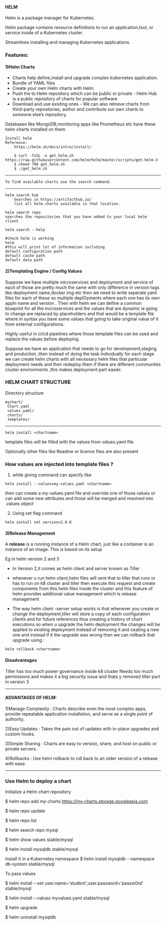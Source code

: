 #### HELM

Helm is a package manager for Kubernetes.

Helm package contains resource definitions to run an application,tool, or service inside of a Kubernetes cluster.

Streamlines installing and managing Kubernetes applications. 

### Features:
#### 1)Helm Charts
- Charts	help define,install and upgrade complex kubernetes application.
- Bundle of YAML files
- Create your own Helm charts with Helm
- Push the to Helm repository which can be public or private - Helm Hub is a	public repository of charts for popular software
- Download and use existing ones - 	We can also retrieve charts from third-party repositories, author and contribute our own charts	to someone else’s repository.


Databases like MongoDB,monitoring apps like Prometheus etc have these helm charts installed on them 

	Install helm
	Reference:
		https://helm.sh/docs/intro/install/
		
		$ curl -fsSL -o get_helm.sh https://raw.githubusercontent.com/helm/helm/master/scripts/get-helm-3
		$ chmod 700 get_helm.sh
		$ ./get_helm.sh

--------------------------------------------------------------------------------------

	To find available charts use the search command.
	
----------------------------------------------------------------------------------------	
	helm search hub
		Searches in https://artifacthub.io/
		list all helm charts available in that location.

	helm search repo 
	searches the repositories that you have added to your local helm client
		
	helm search --help
			
	#check helm is working
	helm
	#this will print lot of information including
	default configuration path
	default cache path
	default data path

#### 2)Templating Engine / Config Values

Suppose we have multiple microservices and deployment and service of each of those are pretty much the same with only difference in version tags like deployment name,docker img etc then we need to write seperate yaml files for each of these so multiple deplOyments where each one has its own appln name and version .
Then with helm we can define a common blueprint for all the microservices and the values that are dynamic ie going to change are replaced by placeholders and that would be a template file where in syntax you have some values that going to take original value of it from external configurations.

Highly useful in ci/cd pipelines where those template files can be used and replace the values before deploying.

Suppose we have an application that needs to go for development,staging and production ,then instead of doing the task individually for each stage we can create helm charts with all necessary helm files that particular deployment needs and then redeploy them if there are different communites cluster environments ,this makes deployment part easier.

### HELM CHART STRUCTURE

Directory structure 
```
mychart/ 
 Chart.yaml 
 values.yaml/ 
 charts/ 
 templates/ 
```
----------------------------------------
```
helm install <chartname>
```
template files will be filled with the values from values.yaml file

Optionally other files like Readme or licence files are also present

### How values are injected into template files ?
1. while giving command can specify like
 ```
helm install --values=my-values.yaml <chartname>
```
then can create a my-values.yaml file and override one of those values or can add some new attributes and those will be merged and resolved into .values object

2. Using set flag command
 ```
helm install set version=2.0.0
```
#### 3)Release Management
 A **release** is a running instance of a Helm chart, just like a container is an instance of an image.
 This is based on its setup
 
 Eg in helm version 2 and 3
 - In Version 2,it comes as helm client and server known as Tiller 
- whenever u run helm client,helm files will sent that to tiller that runs or has to run on k8 cluster
and tiller then execute this request and create components from this helm files inside the cluster and this feature of helm provides additional value management which is release management

- The way helm client -server setup works is that whenever you create or change the deployment,tiller will store a copy of each configuration clients and for future references thus creating a history of chart executions so when u upgrade the helm deployment the changes will be applied to existing deployment instead of removing it and ceating a new one and instead if it the upgrade was wrong then we can rollback that upgrade using :
 ```
helm rollback <chartname>
```

#### Disadvantages
Tiller has too much power governance inside k8 cluster
Needs too much permissions and makes it a big security issue and thats y removed tiller part in version 3

------------

#### ADVANTAGES OF HELM:
1)Manage Complexity : 
Charts describe even the most complex apps, provide repeatable application installation, and serve as a single point of authority.

2)Easy Updates :
Takes the pain out of updates with in-place upgrades and custom hooks.

3)Simple Sharing :
Charts are easy to version, share, and host on public or private servers.

4)Rollbacks : 
Use helm rollback to roll back to an older version of a release with ease.

-------------

### Use Helm to deploy a chart

Initialize a Helm chart repository

$ helm repo add my-charts https://my-charts.storage.googleapis.com

$ helm repo update

$ helm repo list

$ helm search repo mysql

$ helm show values stable/mysql

$ helm install mysqldb stable/mysql

Install it in a Kubernetes namespace
$ helm install mysqldb --namespace db-system stable/mysql

To pass values

$ helm install --set user.name='student',user.password='passw0rd' stable/mysql

$ helm install --values myvalues.yaml stable/mysql

$ helm upgrade

$ helm uninstall mysqldb
